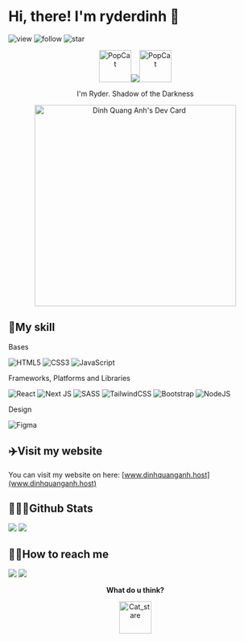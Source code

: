 # Hi, there! I'm ryderdinh 💠

![view](https://komarev.com/ghpvc/?username=ryderdinh&color=blue)
![follow](https://img.shields.io/github/followers/ryderdinh?style=social)
![star](https://img.shields.io/github/stars/ryderdinh?style=social)

<p align="center"><img src="https://emoji.gg/assets/emoji/2059-popcat.gif" width="64px" height="64px" alt="PopCat"><img src="https://contrib.rocks/image?repo=ryderdinh/ryderdinh"><img src="https://emoji.gg/assets/emoji/2059-popcat.gif" width="64px" height="64px" alt="PopCat"> </p>

<p align="center">I'm Ryder. Shadow of the Darkness</p>
<a href="https://app.daily.dev/ryderdinh">
  <p align="center">
    <img src="https://api.daily.dev/devcards/798e9c4b7e75419c888a795f1a21eab7.png?r=fgb" width="400" alt="Dinh Quang Anh's Dev Card"/>
  </p>
</a>

## 🔰My skill

Bases

![HTML5](https://img.shields.io/badge/html5-%23E34F26.svg?style=for-the-badge&logo=html5&logoColor=white)
![CSS3](https://img.shields.io/badge/css3-%231572B6.svg?style=for-the-badge&logo=css3&logoColor=white)
![JavaScript](https://img.shields.io/badge/javascript-%23323330.svg?style=for-the-badge&logo=javascript&logoColor=%23F7DF1E)

Frameworks, Platforms and Libraries

![React](https://img.shields.io/badge/react-%2320232a.svg?style=for-the-badge&logo=react&logoColor=%2361DAFB)
![Next JS](https://img.shields.io/badge/Next-black?style=for-the-badge&logo=next.js&logoColor=white)
![SASS](https://img.shields.io/badge/SASS-hotpink.svg?style=for-the-badge&logo=SASS&logoColor=white)
![TailwindCSS](https://img.shields.io/badge/tailwindcss-%2338B2AC.svg?style=for-the-badge&logo=tailwind-css&logoColor=white)
![Bootstrap](https://img.shields.io/badge/bootstrap-%23563D7C.svg?style=for-the-badge&logo=bootstrap&logoColor=white)
![NodeJS](https://img.shields.io/badge/node.js-6DA55F?style=for-the-badge&logo=node.js&logoColor=white)

Design

![Figma](https://img.shields.io/badge/figma-%23F24E1E.svg?style=for-the-badge&logo=figma&logoColor=white)

## ✈️Visit my website

You can visit my website on here: [www.dinhquanganh.host](www.dinhquanganh.host)

## 🤹🏼‍♂️Github Stats

<img src="https://github-readme-stats.vercel.app/api?username=ryderdinh&theme=react&show_icons=true&count_private=true">
<img src="https://github-readme-stats.vercel.app/api/top-langs/?username=ryderdinh&theme=react&layout=compact&langs_count=10">

## 🤙🏼How to reach me

<a href="mailto:dinhquanganhdev@gmail.com"><img src="https://img.shields.io/badge/Gmail-D14836?style=for-the-badge&logo=gmail&logoColor=white"></a>
[<img src="https://img.shields.io/badge/Facebook-%231877F2.svg?style=for-the-badge&logo=Facebook&logoColor=white">](https://www.facebook.com/ryderdinh47)

<p align="center">
<b>What do u think?</b>

</b>
<p align="center">
<a href="https://emoji.gg/emoji/6507-cat-stare"><img src="https://emoji.gg/assets/emoji/6507-cat-stare.gif" width="64px" height="64px" alt="Cat_stare"></a>
</b>
